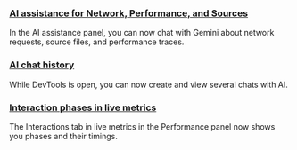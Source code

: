 ### [AI assistance for Network, Performance, and Sources](ai-assistance)
In the AI assistance panel, you can now chat with Gemini about network requests, source files, and performance traces.
### [AI chat history](chat-history)
While DevTools is open, you can now create and view several chats with AI.
### [Interaction phases in live metrics](interaction-phases)
The Interactions tab in live metrics in the Performance panel now shows you phases and their timings.
